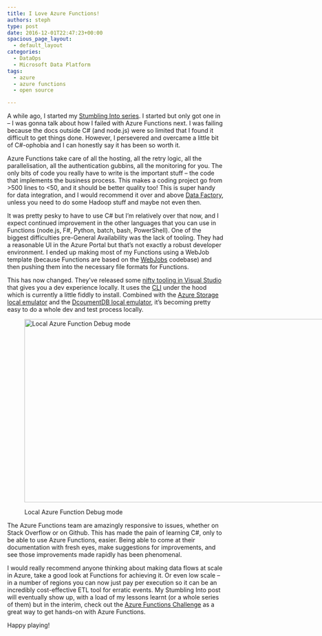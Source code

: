 ```yaml
---
title: I Love Azure Functions!
authors: steph
type: post
date: 2016-12-01T22:47:23+00:00
spacious_page_layout:
  - default_layout
categories:
  - DataOps
  - Microsoft Data Platform
tags:
  - azure
  - azure functions
  - open source

---
```

A while ago, I started my [Stumbling Into series][1]. I started but only got one in &#8211; I was gonna talk about how I failed with Azure Functions next. I was failing because the docs outside C# (and node.js) were so limited that I found it difficult to get things done. However, I persevered and overcame a little bit of C#-ophobia and I can honestly say it has been so worth it.

Azure Functions take care of all the hosting, all the retry logic, all the parallelisation, all the authentication gubbins, all the monitoring for you. The only bits of code you really have to write is the important stuff &#8211; the code that implements the business process. This makes a coding project go from >500 lines to <50, and it should be better quality too! This is super handy for data integration, and I would recommend it over and above [Data Factory][2], unless you need to do some Hadoop stuff and maybe not even then.

It was pretty pesky to have to use C# but I&#8217;m relatively over that now, and I expect continued improvement in the other languages that you can use in Functions (node.js, F#, Python, batch, bash, PowerShell). One of the biggest difficulties pre-General Availability was the lack of tooling. They had a reasonable UI in the Azure Portal but that&#8217;s not exactly a robust developer environment. I ended up making most of my Functions using a WebJob template (because Functions are based on the [WebJobs][3] codebase) and then pushing them into the necessary file formats for Functions.

This has now changed. They&#8217;ve released some [nifty tooling in Visual Studio][4] that gives you a dev experience locally. It uses the [CLI][5] under the hood which is currently a little fiddly to install. Combined with the [Azure Storage local emulator][6] and the [DcoumentDB local emulator][7], it&#8217;s becoming pretty easy to do a whole dev and test process locally.<figure id="attachment_61842" style="width: 768px" class="wp-caption aligncentre">

<img class="size-medium_large wp-image-61842" src="../img/localexecution_hlkobo.jpg" alt="Local Azure Function Debug mode" width="768" height="426" /><figcaption class="wp-caption-text">Local Azure Function Debug mode</figcaption></figure> 

The Azure Functions team are amazingly responsive to issues, whether on Stack Overflow or on Github. This has made the pain of learning C#, only to be able to use Azure Functions, easier. Being able to come at their documentation with fresh eyes, make suggestions for improvements, and see those improvements made rapidly has been phenomenal.

I would really recommend anyone thinking about making data flows at scale in Azure, take a good look at Functions for achieving it. Or even low scale &#8211; in a number of regions you can now just pay per execution so it can be an incredibly cost-effective ETL tool for erratic events. My Stumbling Into post will eventually show up, with a load of my lessons learnt (or a whole series of them) but in the interim, check out the [Azure Functions Challenge][8] as a great way to get hands-on with Azure Functions.

Happy playing!

 [1]: https://itsalocke.com/tag/failures/
 [2]: https://azure.microsoft.com/en-gb/services/data-factory/
 [3]: https://docs.microsoft.com/en-us/azure/app-service-web/web-sites-create-web-jobs
 [4]: https://blogs.msdn.microsoft.com/webdev/2016/12/01/visual-studio-tools-for-azure-functions/
 [5]: https://www.npmjs.com/package/azure-functions-cli
 [6]: https://docs.microsoft.com/en-us/azure/storage/storage-use-emulator
 [7]: https://docs.microsoft.com/en-us/azure/documentdb/documentdb-nosql-local-emulator
 [8]: https://functionschallenge.azurewebsites.net/